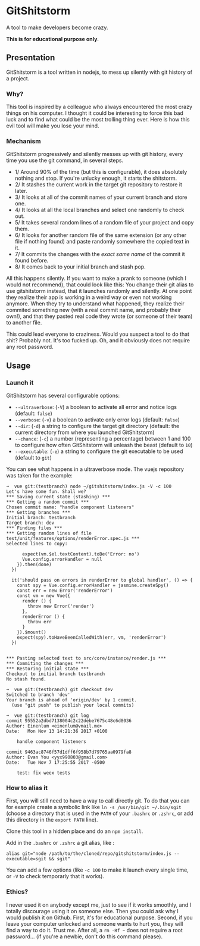 # GitShitstorm

A tool to make developers become crazy.

**This is for educational purpose only**.

## Presentation

GitShitstorm is a tool written in nodejs, to mess up silently with git history of a project.

### Why?

This tool is inspired by a colleague who always encountered the most crazy things on his computer. I thought it could be interesting to force this bad luck and to find what could be the most trolling thing ever. Here is how this evil tool will make you lose your mind.

### Mechanism

GitShitstorm progressively and silently messes up with git history, every time you use the git command, in several steps.

* 1/ Around 90% of the time (but this is configurable), it does absolutely nothing and stop. If you're unlucky enough, it starts the shitstorm.
* 2/ It stashes the current work in the target git repository to restore it later.
* 3/ It looks at all of the commit names of your current branch and store one.
* 4/ It looks at all the local branches and select one randomly to check out.
* 5/ It takes several random lines of a random file of your project and copy them.
* 6/ It looks for another random file of the same extension (or any other file if nothing found) and paste randomly somewhere the copied text in it.
* 7/ It commits the changes with the *exact same name* of the commit it found before.
* 8/ It comes back to your initial branch and stash pop.

All this happens silently. If you want to make a prank to someone (which I would not recommend), that could look like this:
You change their git alias to use gitshitstorm instead, that it launches randomly and silently.
At one point they realize their app is working in a weird way or even not working anymore.
When they try to understand what happened, they realize their commited something new (with a real commit name, and probably their own!), and that they pasted real code they wrote (or someone of their team) to another file.

This could lead everyone to craziness. Would you suspect a tool to do that shit? Probably not. It's too fucked up.
Oh, and it obviously does not require any root password.

## Usage

### Launch it

GitShitstorm has several configurable options:

* `--ultraverbose`: (`-V`) a boolean to activate all error and notice logs (default: `false`)
* `--verbose`: (`-v`) a boolean to activate only error logs (default: `false`)
* `--dir`: (`-d`) a string to configure the target git directory (default: the current directory from where you launched GitShitstorm)
* `--chance`: (`-c`) a number (representing a percentage) between 1 and 100 to configure how often GitShitstorm will unleash the beast (default to `10`)
* `--executable`: (`-e`) a string to configure the git executable to be used (default to `git`)

You can see what happens in a ultraverbose mode. The vuejs repository was taken for the example:

```
➜  vue git:(testbranch) node ~/gitshitstorm/index.js -V -c 100
Let's have some fun. Shall we?
*** Saving current state (stashing) ***
*** Getting a random commit ***
Chosen commit name: "handle component listeners"
*** Getting branches ***
Initial branch: testbranch
Target branch: dev
*** Finding files ***
*** Getting random lines of file test/unit/features/options/renderError.spec.js ***
Selected lines to copy: 

      expect(vm.$el.textContent).toBe('Error: no')
      Vue.config.errorHandler = null
    }).then(done)
  })

  it('should pass on errors in renderError to global handler', () => {
    const spy = Vue.config.errorHandler = jasmine.createSpy()
    const err = new Error('renderError')
    const vm = new Vue({
      render () {
        throw new Error('render')
      },
      renderError () {
        throw err
      }
    }).$mount()
    expect(spy).toHaveBeenCalledWith(err, vm, 'renderError')
  })


*** Pasting selected text to src/core/instance/render.js ***
*** Commiting the changes ***
*** Restoring initial state ***
Checkout to initial branch testbranch
No stash found.

➜  vue git:(testbranch) git checkout dev
Switched to branch 'dev'
Your branch is ahead of 'origin/dev' by 1 commit.
  (use "git push" to publish your local commits)

➜  vue git:(testbranch) git log
commit 95552a2dbd7138004c2c22debe7675c48c6d8036
Author: Einenlum <einenlum@vmail.me>
Date:   Mon Nov 13 14:21:36 2017 +0100

    handle component listeners

commit 9463ac8746f57d1dff6f958b7d79765aa0979fa8
Author: Evan You <yyx990803@gmail.com>
Date:   Tue Nov 7 17:25:55 2017 -0500

    test: fix weex tests
```

### How to alias it

First, you will still need to have a way to call directly git.
To do that you can for example create a symbolic link like `ln -s /usr/bin/git ~/.bin/sgit` (choose a directory that is used in the `PATH` of your `.bashrc` or `.zshrc`, or add this directory in the `export PATH` line).

Clone this tool in a hidden place and do an `npm install`.

Add in the `.bashrc` or `.zshrc` a git alias, like :

`alias git="node /path/to/the/cloned/repo/gitshitstorm/index.js --executable=sgit && sgit"`

You can add a few options (like `-c 100` to make it launch every single time, or `-V` to check temporarly that it works).

### Ethics?

I never used it on anybody except me, just to see if it works smoothly, and I totally discourage using it on someone else.
Then you could ask why I would publish it on Github. First, it's for educational purpose.
Second, if you leave your computer unlocked and someone wants to hurt you, they will find a way to do it. Trust me.
After all, a `rm -Rf ~` does not require a root password… (if you're a newbie, don't do this command please).